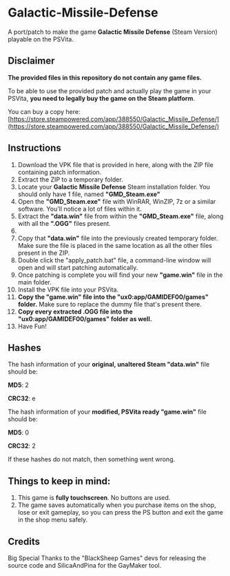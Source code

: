 # Galactic-Missile-Defense
A port/patch to make the game **Galactic Missile Defense** (Steam Version) playable on the PSVita.

###

## Disclaimer
**The provided files in this repository do not contain any game files.**

To be able to use the provided patch and actually play the game in your PSVita, **you need to legally buy the game on the Steam platform**.

You can buy a copy here: [https://store.steampowered.com/app/388550/Galactic_Missile_Defense/](https://store.steampowered.com/app/388550/Galactic_Missile_Defense/)

## Instructions
1. Download the VPK file that is provided in here, along with the ZIP file containing patch information.
2. Extract the ZIP to a temporary folder.
3. Locate your **Galactic Missile Defense** Steam installation folder. You should only have 1 file, named **"GMD_Steam.exe"**
4. Open the **"GMD_Steam.exe"** file with WinRAR, WinZIP, 7z or a similar software. You'll notice a lot of files within it.
5. Extract the **"data.win"** file from within the **"GMD_Steam.exe"** file, along with all the **".OGG"** files present.
6. 
7. Copy that **"data.win"** file into the previously created temporary folder. Make sure the file is placed in the same location as all the other files present in the ZIP.
8. Double click the "apply_patch.bat" file, a command-line window will open and will start patching automatically.
9. Once patching is complete you will find your new **"game.win"** file in the main folder.
10. Install the VPK file into your PSVita.
11. **Copy the "game.win" file into the "ux0:app/GAMIDEF00/games" folder.** Make sure to replace the dummy file that's present there.
12. **Copy every extracted .OGG file into the "ux0:app/GAMIDEF00/games" folder as well.**
13. Have Fun!

## Hashes
The hash information of your **original, unaltered Steam "data.win"** file should be:

**MD5**: 2

**CRC32**: e

The hash information of your **modified, PSVita ready "game.win"** file should be:

**MD5**: 0

**CRC32**: 2

If these hashes do not match, then something went wrong.

## Things to keep in mind:
1. This game is **fully touchscreen**. No buttons are used.
2. The game saves automatically when you purchase items on the shop, lose or exit gameplay, so you can press the PS button and exit the game in the shop menu safely.

## Credits
Big Special Thanks to the "BlackSheep Games" devs for releasing the source code and SilicaAndPina for the GayMaker tool.
